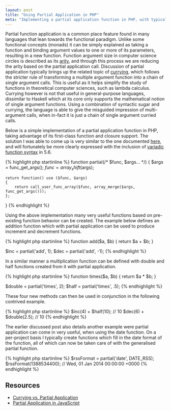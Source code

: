 ```yaml
---
layout: post
title: "Using Partial Application in PHP"
meta: "Implementing a partial application function in PHP, with typical use-cases."
---
```


Partial function application is a common place feature found in many languages that lean towards the functional paradigm.
Unlike some functional concepts (monads) it can be simply explained as taking a function and binding argument values to one or more of its parameters, resulting in a new function.
Function argument size in computer science circles is described as its [arity](http://en.wikipedia.org/wiki/Arity), and through this process we are reducing the arity based on the partial application call.
Discussion of partial application typically brings up the related topic of [currying](http://en.wikipedia.org/wiki/Currying), which follows the stricter rule of transforming a multiple argument function into a chain of single argument calls.
This is useful as it helps simplify the study of functions in theoretical computer sciences, such as lambda calculus.
Currying however is not that useful in general-purpose languages, dissimilar to Haskell which at its core only supports the mathematical notion of single argument functions.
Using a combination of syntactic sugar and currying, the language is able to give the misguided impression of multi-argument calls, when in-fact it is just a chain of single argument curried calls.
<!--more-->

Below is a simple implementation of a partial application function in PHP, taking advantage of its first-class function and closure support.
The solution I was able to come up is very similar to the one documented [here](http://allthingsphp.blogspot.co.uk/2012/02/currying-vs-partial-application.html), and will fortunately be more clearly expressed with the inclusion of [variadic function syntax](https://wiki.php.net/rfc/variadics) in 5.6.

{% highlight php startinline %}
function partial(/* $func, $args... */)
{
    $args = func_get_args();
    $func = array_shift($args);

    return function() use ($func, $args)
    {
        return call_user_func_array($func, array_merge($args, func_get_args()));
    };
}
{% endhighlight %}

Using the above implementation many very useful functions based on pre-existing function behavior can be created.
The example below defines an addition function which with partial application can be used to produce increment and decrement functions.

{% highlight php startinline %}
function add($a, $b)
{
    return $a + $b;
}

$inc = partial('add', 1);
$dec = partial('add', -1);
{% endhighlight %}

In a similar manner a multiplication function can be defined with double and half functions created from it with partial application.

{% highlight php startinline %}
function times($a, $b)
{
    return $a * $b;
}

$double = partial('times', 2);
$half = partial('times', .5);
{% endhighlight %}

These four new methods can then be used in conjunction in the following contrived example.

{% highlight php startinline %}
$inc(4) + $half(10); // 10
$dec(6) + $double(2.5); // 10
{% endhighlight %}

The earlier discussed post also details another example were partial application can come in very useful, when using the date function.
On a per-project basis I typically create functions which fill in the date format of the function, all of which can now be taken care of with the generalised partial function.

{% highlight php startinline %}
$rssFormat = partial('date', DATE_RSS);
$rssFormat(1388534400); // Wed, 01 Jan 2014 00:00:00 +0000
{% endhighlight %}

## Resources

- [Currying vs. Partial Application](http://allthingsphp.blogspot.co.uk/2012/02/currying-vs-partial-application.html)
- [Partial Application in JavaScript](http://benalman.com/news/2012/09/partial-application-in-javascript/)